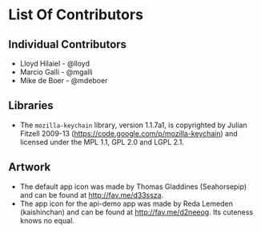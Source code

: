# List Of Contributors

## Individual Contributors

  * Lloyd Hilaiel - @lloyd
  * Marcio Galli - @mgalli
  * Mike de Boer - @mdeboer

## Libraries

  * The `mozilla-keychain` library, version 1.1.7a1, is copyrighted by Julian
    Fitzell 2009-13 (https://code.google.com/p/mozilla-keychain) and licensed
    under the MPL 1.1, GPL 2.0 and LGPL 2.1.

## Artwork

  * The default app icon was made by Thomas Gladdines (Seahorsepip) and can be
    found at http://fav.me/d33ssza.
  * The app icon for the api-demo app was made by Reda Lemeden (kaishinchan) and
    can be found at http://fav.me/d2neeog. Its cuteness knows no equal.
